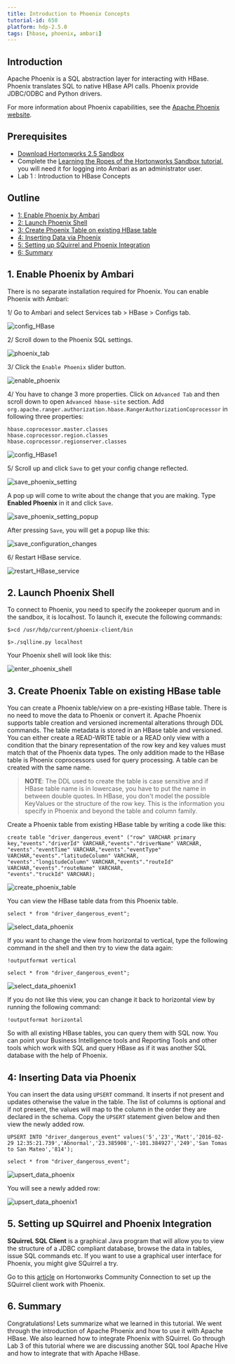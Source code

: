 ```yaml
---
title: Introduction to Phoenix Concepts
tutorial-id: 650
platform: hdp-2.5.0
tags: [hbase, phoenix, ambari]
---
```


## Introduction

Apache Phoenix is a SQL abstraction layer for interacting with HBase.  Phoenix translates SQL to native HBase API calls.  Phoenix provide JDBC/ODBC and Python drivers.

For more information about Phoenix capabilities, see the [Apache Phoenix website](#https://phoenix.apache.org/).

## Prerequisites

- [Download Hortonworks 2.5 Sandbox](https://hortonworks.com/downloads/#sandbox)
- Complete the [Learning the Ropes of the Hortonworks Sandbox tutorial,](https://hortonworks.com/hadoop-tutorial/learning-the-ropes-of-the-hortonworks-sandbox/) you will need it for logging into Ambari as an administrator user.
- Lab 1 : Introduction to HBase Concepts

## Outline

- [1: Enable Phoenix by Ambari](#enable-phoenix)
- [2: Launch Phoenix Shell](#launch-phoenix-shell)
- [3: Create Phoenix Table on existing HBase table](#create-phoenix-table)
- [4: Inserting Data via Phoenix](#inserting-data)
- [5: Setting up SQuirrel and Phoenix Integration](#squirrel-phoenix-setup)
- [6: Summary](#summary)

## 1. Enable Phoenix by Ambari<a id="enable-phoenix"></a>

There is no separate installation required for Phoenix. You can enable Phoenix with Ambari:

1/ Go to Ambari and select Services tab > HBase > Configs tab.

![config_HBase]({{page.path}}/assets/config_HBase.png)

2/ Scroll down to the Phoenix SQL settings.

![phoenix_tab]({{page.path}}/assets/phoenix_tab.png)

3/ Click the `Enable Phoenix` slider button.

![enable_phoenix]({{page.path}}/assets/enable_phoenix.png)

4/ You have to change 3 more properties. Click on `Advanced Tab` and then scroll down to open `Advanced hbase-site` section. Add `org.apache.ranger.authorization.hbase.RangerAuthorizationCoprocessor` in following three properties:

~~~
hbase.coprocessor.master.classes
hbase.coprocessor.region.classes
hbase.coprocessor.regionserver.classes
~~~

![config_HBase1]({{page.path}}/assets/config_HBase1.png)

5/ Scroll up and click `Save` to get your config change reflected.

![save_phoenix_setting]({{page.path}}/assets/save_phoenix_setting.png)

A pop up will come to write about the change that you are making. Type **Enabled Phoenix** in it and click `Save`.

![save_phoenix_setting_popup]({{page.path}}/assets/save_phoenix_setting_popup.png)

After pressing `Save`, you will get a popup like this:

![save_configuration_changes]({{page.path}}/assets/save_configuration_changes.png)

6/ Restart HBase service.

![restart_HBase_service]({{page.path}}/assets/restart_HBase_service.png)

## 2. Launch Phoenix Shell <a id="launch-phoenix-shell"></a>

To connect to Phoenix, you need to specify the zookeeper quorum and in the sandbox, it is localhost. To launch it, execute the following commands:

~~~
$>cd /usr/hdp/current/phoenix-client/bin

$>./sqlline.py localhost
~~~

Your Phoenix shell will look like this:

![enter_phoenix_shell]({{page.path}}/assets/enter_phoenix_shell.png)

## 3. Create Phoenix Table on existing HBase table <a id="create-phoenix-table"></a>

You can create a Phoenix table/view on a pre-existing HBase table. There is no need to move the data to Phoenix or convert it. Apache Phoenix supports table creation and versioned incremental alterations through DDL commands. The table metadata is stored in an HBase table and versioned. You can either create a READ-WRITE table or a READ only view with a condition that the binary representation of the row key and key values must match that of the Phoenix data types. The only addition made to the HBase table is Phoenix coprocessors used for query processing. A table can be created with the same name.

> **NOTE**: The DDL used to create the table is case sensitive and if HBase table name is in lowercase, you have to put the name in between double quotes. In HBase, you don't model the possible KeyValues or the structure of the row key. This is the information you specify in Phoenix and beyond the table and column family.

Create a Phoenix table from existing HBase table by writing a code like this:

~~~
create table "driver_dangerous_event" ("row" VARCHAR primary key,"events"."driverId" VARCHAR,"events"."driverName" VARCHAR,
"events"."eventTime" VARCHAR,"events"."eventType" VARCHAR,"events"."latitudeColumn" VARCHAR,
"events"."longitudeColumn" VARCHAR,"events"."routeId" VARCHAR,"events"."routeName" VARCHAR,
"events"."truckId" VARCHAR);
~~~

![create_phoenix_table]({{page.path}}/assets/create_table_phoenix.png)

You can view the HBase table data from this Phoenix table.

~~~
select * from "driver_dangerous_event";
~~~

![select_data_phoenix]({{page.path}}/assets/select_data_phoenix.png)

If you want to change the view from horizontal to vertical, type the following command in the shell and then try to view the data again:

~~~
!outputformat vertical

select * from "driver_dangerous_event";
~~~

![select_data_phoenix1]({{page.path}}/assets/select_data_phoenix1.png)

If you do not like this view, you can change it back to horizontal view by running the following command:

~~~
!outputformat horizontal
~~~

So with all existing HBase tables, you can query them with SQL now. You can point your Business Intelligence tools and Reporting Tools and other tools which work with SQL and query HBase as if it was another SQL database with the help of Phoenix.

## 4: Inserting Data via Phoenix <a id="inserting-data"></a>

You can insert the data using `UPSERT` command. It inserts if not present and updates otherwise the value in the table. The list of columns is optional and if not present, the values will map to the column in the order they are declared in the schema. Copy the `UPSERT` statement given below and then view the newly added row.

~~~
UPSERT INTO "driver_dangerous_event" values('5','23','Matt','2016-02-29 12:35:21.739','Abnormal','23.385908','-101.384927','249','San Tomas to San Mateo','814');

select * from "driver_dangerous_event";
~~~

![upsert_data_phoenix]({{page.path}}/assets/upsert_data_phoenix.png)

You will see a newly added row:

![upsert_data_phoenix1]({{page.path}}/assets/upsert_data_phoenix1.png)

## 5. Setting up SQuirrel and Phoenix Integration <a id="squirrel-phoenix-setup"></a>

**SQuirreL SQL Client** is a graphical Java program that will allow you to view the structure of a JDBC compliant database, browse the data in tables, issue SQL commands etc. If you want to use a graphical user interface for Phoenix, you might give SQuirrel a try.

Go to this [article](https://community.hortonworks.com/content/kbentry/44350/setting-up-squirrel-and-phoenix-integration.html) on Hortonworks Community Connection to set up the SQuirrel client work with Phoenix.

## 6. Summary <a id="summary"></a>

Congratulations! Lets summarize what we learned in this tutorial. We went through the introduction of Apache Phoenix and how to use it with Apache HBase. We also learned how to integrate Phoenix with SQuirrel. Go through Lab 3 of this tutorial where we are discussing another SQL tool Apache Hive and how to integrate that with Apache HBase.

